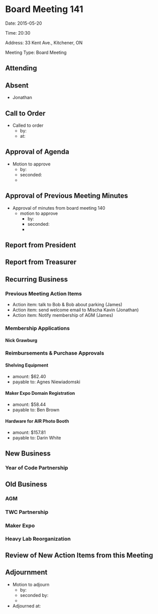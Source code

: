 # Board Meeting 141

Date: 2015-05-20

Time: 20:30

Address: 33 Kent Ave., Kitchener, ON

Meeting Type: Board Meeting

## Attending

## Absent
* Jonathan

## Call to Order
* Called to order
    * by: 
    * at: 

## Approval of Agenda
* Motion to approve
    * by: 
    * seconded: 
    * 

## Approval of Previous Meeting Minutes
* Approval of minutes from board meeting 140
    * motion to approve
        * by: 
        * seconded: 
        * 

## Report from President

## Report from Treasurer

## Recurring Business

### Previous Meeting Action Items
* Action item: talk to Bob & Bob about parking (James)
* Action item: send welcome email to Mischa Kavin (Jonathan)
* Action item: Notify membership of AGM (James)

### Membership Applications

#### Nick Grawburg

### Reimbursements & Purchase Approvals

#### Shelving Equipment
* amount: $62.40
* payable to: Agnes Niewiadomski

#### Maker Expo Domain Registration
* amount: $58.44
* payable to: Ben Brown

#### Hardware for AIR Photo Booth
* amount: $157.81
* payable to: Darin White

## New Business

### Year of Code Partnership

## Old Business

### AGM

### TWC Partnership

### Maker Expo

### Heavy Lab Reorganization

## Review of New Action Items from this Meeting

## Adjournment
* Motion to adjourn
    * by: 
    * seconded by: 
    * 
* Adjourned at: 
